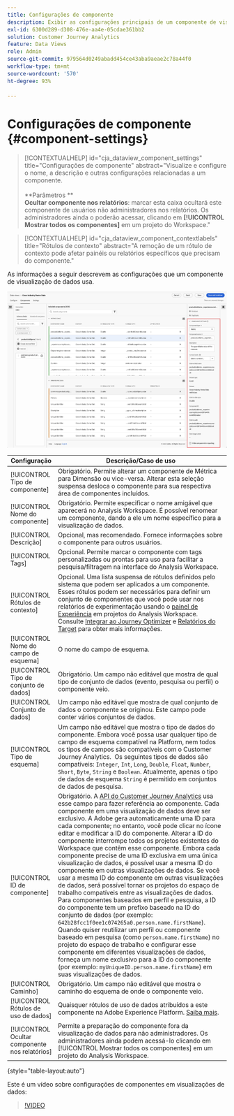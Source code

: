 ```yaml
---
title: Configurações de componente
description: Exibir as configurações principais de um componente de visualização de dados.
exl-id: 6300d289-d308-476e-aa4e-05cdae361bb2
solution: Customer Journey Analytics
feature: Data Views
role: Admin
source-git-commit: 979564d0249abadd454ce43aba9aeae2c78a44f0
workflow-type: tm+mt
source-wordcount: '570'
ht-degree: 93%

---
```


# Configurações de componente {#component-settings}

<!-- markdownlint-disable MD034 -->

>[!CONTEXTUALHELP]
>id="cja_dataview_component_settings"
>title="Configurações de componente"
>abstract="Visualize e configure o nome, a descrição e outras configurações relacionadas a um componente.<br/><br/>**Parâmetros **<br/>**Ocultar componente nos relatórios**: marcar esta caixa ocultará este componente de usuários não administradores nos relatórios. Os administradores ainda o poderão acessar, clicando em **[!UICONTROL Mostrar todos os componentes]** em um projeto do Workspace."

<!-- markdownlint-enable MD034 -->

<!-- markdownlint-disable MD034 -->

>[!CONTEXTUALHELP]
>id="cja_dataview_component_contextlabels"
>title="Rótulos de contexto"
>abstract="A remoção de um rótulo de contexto pode afetar painéis ou relatórios específicos que precisam do componente."

<!-- markdownlint-enable MD034 -->


As informações a seguir descrevem as configurações que um componente de visualização de dados usa.

![Configurações de componente descritas nesta seção](../assets/component-settings.png)

| Configuração | Descrição/Caso de uso |
| --- | --- |
| [!UICONTROL Tipo de componente] | Obrigatório. Permite alterar um componente de Métrica para Dimensão ou vice-versa. Alterar esta seleção suspensa desloca o componente para sua respectiva área de componentes incluídos. |
| [!UICONTROL Nome do componente] | Obrigatório. Permite especificar o nome amigável que aparecerá no Analysis Workspace. É possível renomear um componente, dando a ele um nome específico para a visualização de dados. |
| [!UICONTROL Descrição] | Opcional, mas recomendado. Fornece informações sobre o componente para outros usuários. |
| [!UICONTROL Tags] | Opcional. Permite marcar o componente com tags personalizadas ou prontas para uso para facilitar a pesquisa/filtragem na interface do Analysis Workspace. |
| [!UICONTROL Rótulos de contexto] | Opcional. Uma lista suspensa de rótulos definidos pelo sistema que podem ser aplicados a um componente. Esses rótulos podem ser necessários para definir um conjunto de componentes que você pode usar nos relatórios de experimentação usando o [painel de Experiência](/help/analysis-workspace/c-panels/experimentation.md) em projetos do Analysis Workspace. Consulte [Integrar ao Journey Optimizer](/help/integrations/ajo.md#data-view) e [Relatórios do Target](/help/integrations/at.md) para obter mais informações. |
| [!UICONTROL Nome do campo de esquema] | O nome do campo de esquema. |
| [!UICONTROL Tipo de conjunto de dados] | Obrigatório. Um campo não editável que mostra de qual tipo de conjunto de dados (evento, pesquisa ou perfil) o componente veio. |
| [!UICONTROL Conjunto de dados] | Um campo não editável que mostra de qual conjunto de dados o componente se originou. Este campo pode conter vários conjuntos de dados. |
| [!UICONTROL Tipo de esquema] | Um campo não editável que mostra o tipo de dados do componente.  Embora você possa usar qualquer tipo de campo de esquema compatível na Platform, nem todos os tipos de campos são compatíveis com o Customer Journey Analytics.  Os seguintes tipos de dados são compatíveis: `Integer`, `Int`, `Long`, `Double`, `Float`, `Number`, `Short`, `Byte`, `String` e `Boolean`. Atualmente, apenas o tipo de dados de esquema `String` é permitido em conjuntos de dados de pesquisa. |
| [!UICONTROL ID de componente] | Obrigatório. A [API do Customer Journey Analytics](https://adobe.io/cja-apis/docs) usa esse campo para fazer referência ao componente. Cada componente em uma visualização de dados deve ser exclusivo. A Adobe gera automaticamente uma ID para cada componente; no entanto, você pode clicar no ícone editar e modificar a ID do componente. Alterar a ID do componente interrompe todos os projetos existentes do Workspace que contêm esse componente. Embora cada componente precise de uma ID exclusiva em uma única visualização de dados, é possível usar a mesma ID do componente em outras visualizações de dados. Se você usar a mesma ID do componente em outras visualizações de dados, será possível tornar os projetos do espaço de trabalho compatíveis entre as visualizações de dados. <br/>Para componentes baseados em perfil e pesquisa, a ID do componente tem um prefixo baseado na ID do conjunto de dados (por exemplo: `642b28fcc1f0ee1c074265a0.person.name.firstName`). Quando quiser reutilizar um perfil ou componente baseado em pesquisa (como `person.name.firstName`) no projeto do espaço de trabalho e configurar esse componente em diferentes visualizações de dados, forneça um nome exclusivo para a ID do componente (por exemplo: `myUniqueID.person.name.firstName`) em suas visualizações de dados. |
| [!UICONTROL Caminho] | Obrigatório. Um campo não editável que mostra o caminho do esquema de onde o componente veio. |
| [!UICONTROL Rótulos de uso de dados] | Quaisquer rótulos de uso de dados atribuídos a este componente na Adobe Experience Platform. [Saiba mais](/help/data-views/data-governance.md). |
| [!UICONTROL Ocultar componente nos relatórios] | Permite a preparação do componente fora da visualização de dados para não administradores. Os administradores ainda podem acessá-lo clicando em [!UICONTROL Mostrar todos os componentes] em um projeto do Analysis Workspace. |

{style="table-layout:auto"}

Este é um vídeo sobre configurações de componentes em visualizações de dados:

>[!VIDEO](https://video.tv.adobe.com/v/333112/?quality=12)

